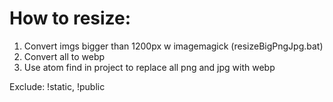 # How to resize:

1. Convert imgs bigger than 1200px w imagemagick (resizeBigPngJpg.bat)
2. Convert all to webp
3. Use atom find in project to replace all png and jpg with webp

Exclude: !static, !public
